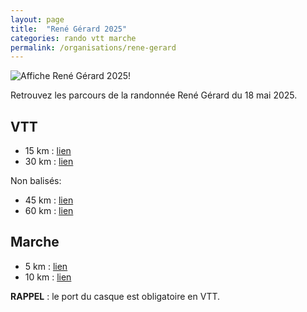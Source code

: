```yaml
---
layout: page
title:  "René Gérard 2025"
categories: rando vtt marche
permalink: /organisations/rene-gerard
---
```


![Affiche René Gérard 2025!]()

Retrouvez les parcours de la randonnée René Gérard du 18 mai 2025.

## VTT

- 15 km : [lien]()
- 30 km : [lien]()

Non balisés:
- 45 km : [lien]()
- 60 km : [lien]()

## Marche

- 5 km : [lien]()
- 10 km : [lien]()

**RAPPEL** : le port du casque est obligatoire en VTT.
